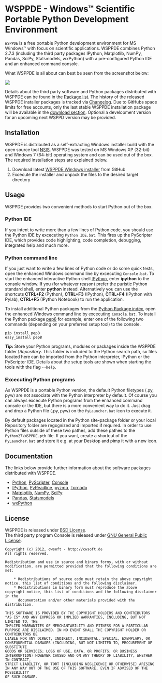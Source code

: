 # WSPPDE - Windows&trade; Scientific Portable Python Development Environment
`WSPPDE` is a free portable Python development environment for MS Windows&trade; with focus on scientific applications. WSPPDE combines Python 2.7.3  (including the third party packages IPython, Matplotlib, NumPy, Pandas, SciPy, Statsmodels, wxPython) with a pre-configured Python IDE and an enhanced command console.

What WSPPDE is all about can best be seen from the screenshot below:

![](https://github.com/cwsoft/cwsoft-WSPPDE/raw/master/.screenshots/cwsoft-WSPPDE_screenshot.png)

Details about the third party software and Python packages distributed with WSPPDE can be found in the [Package list](https://github.com/cwsoft/cwsoft-WSPPDE/blob/master/PACKAGES.md). The history of the released WSPPDE installer packages is tracked via [Changelog](https://github.com/cwsoft/cwsoft-WSPPDE/blob/master/CHANGELOG.md). Due to GitHubs space limits for free accounts, only the last stable WSPPDE installation package will be available in the [download section](https://github.com/cwsoft/cwsoft-WSPPDE/downloads). Optional a development version for an upcoming next WSPPD version may be provided.

## Installation
WSPPDE is distributed as a self-extracting Windows installer build with the open source tool [NSIS](http://nsis.sourceforge.net/Main_Page). WSPPDE was tested on MS Windows XP (32-bit) and Windows 7 (64-bit) operating system and can be used out of the box. The required installation steps are explained below.

1. Download latest [WSPPDE Windows installer](https://github.com/cwsoft/cwsoft-WSPPDE/downloads) from GitHub
2. Excecute the installer and unpack the files to the desired target directory

## Usage
WSPPDE provides two convenient methods to start Python out of the box. 

### Python IDE
If you intent to write more than a few lines of Python code, you should use the Python IDE by excecuting `Python IDE.bat`. This fires up the PyScripter IDE, which provides code highlighting, code completion, debugging, integrated help and much more.

### Python command line
If you just want to write a few lines of Python code or do some quick tests, open the enhanced Windows command line by excecuting `Console.bat`. To start the enhanced interactive Python shell [IPython](http://ipython.org/ipython-doc/stable/overview.html), enter **ipython** to the console window. If you (for whatever reason) prefer the puristic Python standard shell, enter **python** instead. Alternatively you can use the shortcuts **CTRL+F2** (Python), **CTRL+F3** (IPython), **CTRL+F4** (IPython with Pylab), **CTRL+F5** (IPython Notebook) to run the application.

To install additional Python packages from the [Python Package index](http://pypi.python.org/pypi), open the enhanced Windows command line by excecuting `Console.bat`. To install the Python package [pep8](http://pypi.python.org/pypi/pep8) for example, enter one of the following two commands (depending on your preferred setup tool) to the console.

	pip install pep8
	easy_install pep8

***Tip:*** Store your Python programs, modules or packages inside the WSPPDE folder *\Repository*. This folder is included to the Python search path, so files located here can be imported from the Python interpreter, IPython or the PyScripter IDE. Details about the setup tools are shown when starting the tools with the flag `--help`.

### Excecuting Python programs
As WSPPDE is a portable Python version, the default Python filetypes (.py, pyw) are not associate with the Python interpreter by default.
Of course you can always excecute Python programs from the enhanced command console or the IDE, but there is a more convenient way to do it.
Just drag and drop a Python file (.py, pyw) on the `PyLauncher.bat` icon to execute it. 

By default packages located in the Python site-package folder or your local Repository folder are regognized and imported if required. In order to use Python files outside of these two pathes, add these pathes to the `Python27\WSPPDE.pth` file. If you want, create a shortcut of the `PyLauncher.bat` and store it e.g. at your Desktop and pimp it with a new icon.

## Documentation
The links below provide further information about the software packages distributed with WSPPDE.

- [Python](http://docs.python.org/), [PyScripter](http://code.google.com/p/pyscripter/), [Console](http://sourceforge.net/projects/console/)
- [IPython](http://ipython.org/), [PyReadline](https://launchpad.net/pyreadline), [pyzmq](http://www.zeromq.org/bindings:python), [Tornado](http://www.tornadoweb.org/)
- [Matplotlib](http://matplotlib.sourceforge.net/contents.html), [NumPy](http://docs.scipy.org/doc/), [SciPy](http://docs.scipy.org/doc/)
- [Pandas](http://code.google.com/p/pandas/), [Statsmodels](http://statsmodels.sourceforge.net/)
- [wxPython](http://wxpython.org/)

## License
WSPPDE is released under [BSD License](http://www.opensource.org/licenses/bsd-license.php).  
The third party program Console is released under [GNU General Public License](http://www.gnu.org/licenses/).

    Copyright (c) 2012, cwsoft - http://cwsoft.de
    All rights reserved.

    Redistribution and use in source and binary forms, with or without modification, are permitted provided that the following conditions are met:

        * Redistributions of source code must retain the above copyright notice, this list of conditions and the following disclaimer.
        * Redistributions in binary form must reproduce the above copyright notice, this list of conditions and the following disclaimer in the 
          documentation and/or other materials provided with the distribution.

    THIS SOFTWARE IS PROVIDED BY THE COPYRIGHT HOLDERS AND CONTRIBUTORS "AS IS" AND ANY EXPRESS OR IMPLIED WARRANTIES, INCLUDING, BUT NOT LIMITED TO, THE 
    IMPLIED WARRANTIES OF MERCHANTABILITY AND FITNESS FOR A PARTICULAR PURPOSE ARE DISCLAIMED. IN NO EVENT SHALL THE COPYRIGHT HOLDER OR CONTRIBUTORS BE 
    LIABLE FOR ANY DIRECT, INDIRECT, INCIDENTAL, SPECIAL, EXEMPLARY, OR CONSEQUENTIAL DAMAGES (INCLUDING, BUT NOT LIMITED TO, PROCUREMENT OF SUBSTITUTE 
    GOODS OR SERVICES; LOSS OF USE, DATA, OR PROFITS; OR BUSINESS INTERRUPTION) HOWEVER CAUSED AND ON ANY THEORY OF LIABILITY, WHETHER IN CONTRACT, 
    STRICT LIABILITY, OR TORT (INCLUDING NEGLIGENCE OR OTHERWISE) ARISING IN ANY WAY OUT OF THE USE OF THIS SOFTWARE, EVEN IF ADVISED OF THE POSSIBILITY 
    OF SUCH DAMAGE.